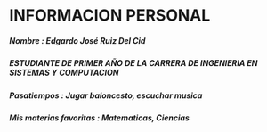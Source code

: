 #  INFORMACION PERSONAL
##### Nombre : Edgardo José Ruiz Del Cid

#####   ESTUDIANTE DE PRIMER AÑO DE LA CARRERA DE INGENIERIA EN SISTEMAS Y COMPUTACION
#####  Pasatiempos : Jugar baloncesto, escuchar musica
#####  Mis materias favoritas : Matematicas, Ciencias 
